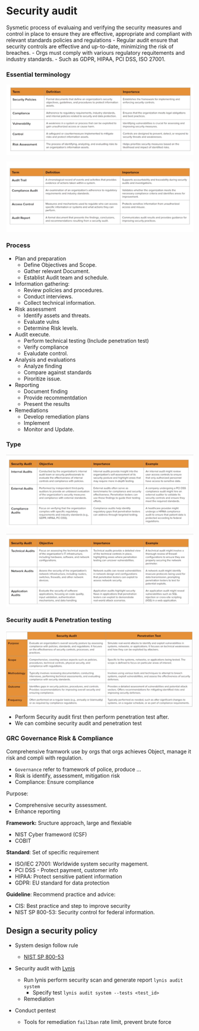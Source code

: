 # Security audit

Sysmetic process of evaluaing and verifying the security measures and control in place to ensure they are effective, appropriate and compliant with relevant standards policies and regulations
    - Regular audit ensure that security controls are effective and up-to-date, minimizing the risk of breaches.
    - Orgs must comply with variours regulatory requitements and industry standards.
        - Such as GDPR, HIPAA, PCI DSS, ISO 27001.


### Essential terminology

![Essential](./Assets/image_3.png)

![Audit essential](./Assets/image_4.png)

### Process

- Plan and preparation
    - Define Objectives and Scope.
    - Gather relevant Document.
    - Establist Audit team and schedule.
- Information gathering:
    - Review policies and procedures.
    - Conduct interviews.
    - Collect technical information.
- Risk assessment
    - Identify assets and threats.
    - Evaluate vulns
    - Determine Risk levels.
- Audit execute.
    - Perform technical testing (Include penetration test)
    - Verify compliance
    - Evaludate control.
- Analysis and evaluations
    - Analyze finding
    - Compare against standards
    - Piroritize issue.
- Reporting
    - Document finding
    - Provide recommentdation
    - Present the results
- Remediations
    - Develop remediation plans
    - Implement
    - Monitor and Update.

### Type

![Type of Audit](./Assets/image_6.png)

![Type of audit 2](./Assets/image_7.png)

### Security audit & Penetration testing

![Different](./Assets/image_8.png)

- Perform Security audit first then perform penetration test after.
- We can combine security audit and penetration test

### GRC Governance Risk & Compliance

Comprehensive framwork use by orgs that orgs achieves Object, manage it risk and compli with regulation.
- `Governance` refer to framework of police, produce ...
- Risk is identify, assessment, mitigation risk
- Compliance: Ensure compliance

Purpose:
- Comprehensive security assessment.
- Enhance reporting

**Framework:** Sructure approach, large and flexiable
- NIST Cyber frameword (CSF)
- COBIT

**Standard**: Set of specific requirement
- ISO/IEC 27001: Worldwide system security magement.
- PCI DSS - Protect payment, customer info
- HIPAA: Protect sensitive patient information
- GDPR: EU standard for data protection

**Guideline**: Recommend practice and advice:
- CIS: Best practice and step to improve security 
- NIST SP 800-53: Security control for federal information.

## Design a security policy
- System design follow rule
    - [NIST SP 800-53](https://csrc.nist.gov/pubs/sp/800/53/r5/upd1/final)

- Security audit with [Lynis](https://cisofy.com/lynis/)
    - Run lynis perform security scan and generate report `lynis audit system`
        - Specify test `lynis audit system --tests <test_id>`
    - Remediation
- Conduct pentest 
    - Tools for remediation `fail2ban` rate limit, prevent brute force
